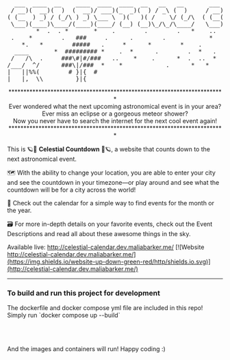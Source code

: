 <pre>
  ___  ____  __    ____  ____  ____  __   __   __       ___  __   _  _  __ _  ____  ____   __   _  _  __ _ 
 / __)(  __)(  )  (  __)/ ___)(_  _)(  ) / _\ (  )     / __)/  \ / )( \(  ( \(_  _)(    \ /  \ / )( \(  ( \
( (__  ) _) / (_/\ ) _) \___ \  )(   )( /    \/ (_/\  ( (__(  O )) \/ (/    /  )(   ) D ((  O )\ /\ //    /
 \___)(____)\____/(____)(____/ (__) (__)\_/\_/\____/   \___)\__/ \____/\_)__) (__) (____/ \__/ (_/\_)\_)__)
        *  .  . *       *    .        .        .   *    ..
 .    *        .   ###     .      .        .            *
    *.   *        #####   .     *      *        *    .
  ____       *  ######### *    .  *      .        .  *   .
 /   /\  .     ###\#|#/###   ..    *    .      *  .  ..  *
/___/  ^/      ###\|/###  *    *            .      *   *
|   ||%%(        # }|{  #
|___|,  \\         }|{               
</pre>

<p align='center'>
  ************************************************************************ <br>
  Ever wondered what the next upcoming astronomical event is in your area? <br>
  Ever miss an eclipse or a gorgeous meteor shower? <br>
  Now you never have to search the internet for the next cool event again! <br>
  ************************************************************************
</p>


This is :ringed_planet::star2: **Celestial Countdown** :star2::ringed_planet:, a website that counts down to the next astronomical event. <br>

:world_map: With the ability to change your location, you are able to enter your city and see the countdown in your timezone—or play around and see what the countdown will be for a city across the world! <br>

:calendar: Check out the calendar for a simple way to find events for the month or the year. <br>

:card_file_box: For more in-depth details on your favorite events, check out the Event Descriptions and read all about these awesome things in the sky. <br>

Available live: http://celestial-calendar.dev.maliabarker.me/
[![Website http://celestial-calendar.dev.maliabarker.me/](https://img.shields.io/website-up-down-green-red/http/shields.io.svg)](http://celestial-calendar.dev.maliabarker.me/)

<hr>

<h3>To build and run this project for development</h3>
<p>The dockerfile and docker compose yml file are included in this repo! Simply run `docker compose up --build` </p> <br>
 <br>
<p>And the images and containers will run! Happy coding :)</p>
